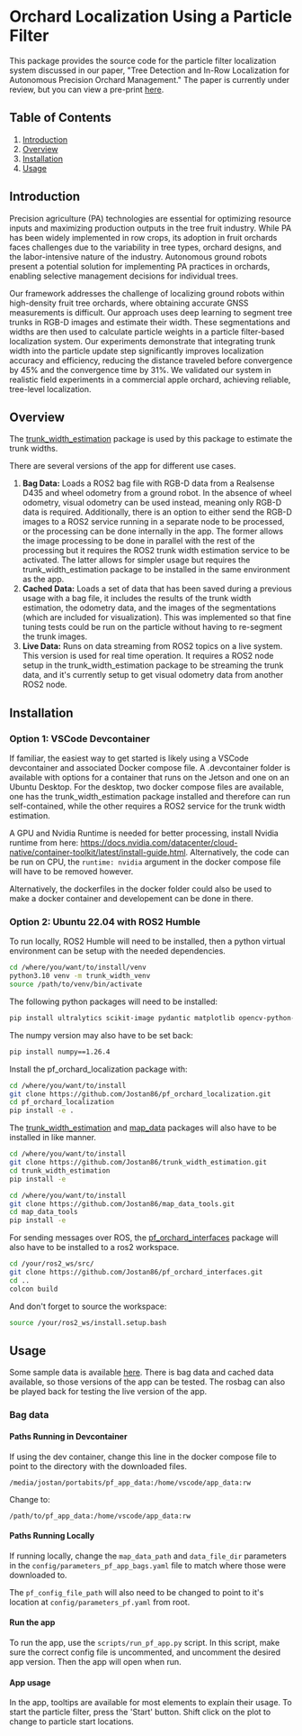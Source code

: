 # Orchard Localization Using a Particle Filter
This package provides the source code for the particle filter localization system discussed in our paper, "Tree Detection and In-Row Localization for Autonomous Precision Orchard Management." The paper is currently under review, but you can view a pre-print [here](https://1drv.ms/b/s!AhPJ6XcTEu5umd0A4t0iqxyoTPey4A?e=BG1mKW).

## Table of Contents
1. [Introduction](#introduction)
2. [Overview](#overview)
3. [Installation](#installation)
4. [Usage](#usage)
<!-- 5. [Configuration](#configuration) -->
<!-- 6. [Examples](#examples) -->
<!-- 7. [License](#license) -->
<!-- 8. [Contact](#contact) -->

## Introduction
Precision agriculture (PA) technologies are essential for optimizing resource inputs and maximizing production outputs in the tree fruit industry. While PA has been widely implemented in row crops, its adoption in fruit orchards faces challenges due to the variability in tree types, orchard designs, and the labor-intensive nature of the industry. Autonomous ground robots present a potential solution for implementing PA practices in orchards, enabling selective management decisions for individual trees.

Our framework addresses the challenge of localizing ground robots within high-density fruit tree orchards, where obtaining accurate GNSS measurements is difficult. Our approach uses deep learning to segment tree trunks in RGB-D images and estimate their width. These segmentations and widths are then used to calculate particle weights in a particle filter-based localization system. Our experiments demonstrate that integrating trunk width into the particle update step significantly improves localization accuracy and efficiency, reducing the distance traveled before convergence by 45% and the convergence time by 31%. We validated our system in realistic field experiments in a commercial apple orchard, achieving reliable, tree-level localization.

## Overview 

The [trunk_width_estimation](https://github.com/Jostan86/trunk_width_estimation) package is used by this package to estimate the trunk widths.

There are several versions of the app for different use cases. 

1. **Bag Data:** Loads a ROS2 bag file with RGB-D data from a Realsense D435 and wheel odometry from a ground robot. In the absence of wheel odometry, visual odometry can be used instead, meaning only RGB-D data is required. Additionally, there is an option to either send the RGB-D images to a ROS2 service running in a separate node to be processed, or the processing can be done internally in the app. The former allows the image processing to be done in parallel with the rest
of the processing but it requires the ROS2 trunk width estimation service to be activated. The latter allows for simpler usage but requires the trunk_width_estimation package to be installed in the same environment as the app.
2. **Cached Data:** Loads a set of data that has been saved during a previous usage with a bag file, it includes the results of the trunk width estimation, the odometry data, and the images of the segmentations (which are included 
for visualization). This was implemented so that fine tuning tests could be run on the particle without having to re-segment the trunk images.
3. **Live Data:** Runs on data streaming from ROS2 topics on a live system. This version is used for real time operation. It requires a ROS2 node setup in the trunk_width_estimation package to be streaming the trunk data, and it's currently
setup to get visual odometry data from another ROS2 node.

## Installation 

### Option 1: VSCode Devcontainer
If familiar, the easiest way to get started is likely using a VSCode devcontainer and associated Docker compose file. A .devcontainer folder is available with options for a container that runs on the Jetson and one on an Ubuntu Desktop. For the desktop, two docker compose files are available, one has the trunk_width_estimation package installed and therefore can run self-contained, while the other requires a ROS2 service for the trunk width estimation.

A GPU and Nvidia Runtime is needed for better processing, install Nvidia runtime from here: https://docs.nvidia.com/datacenter/cloud-native/container-toolkit/latest/install-guide.html. Alternatively, the code can be run on CPU, the ```runtime: nvidia``` argument in the docker compose file will have to be removed however.

Alternatively, the dockerfiles in the docker folder could also be used to make a docker container and developement can be done in there. 
### Option 2: Ubuntu 22.04 with ROS2 Humble
To run locally, ROS2 Humble will need to be installed, then a python virtual environment can be setup with the needed dependencies. 

```bash
cd /where/you/want/to/install/venv
python3.10 venv -m trunk_width_venv
source /path/to/venv/bin/activate
```

The following python packages will need to be installed:

```bash
pip install ultralytics scikit-image pydantic matplotlib opencv-python-headless pyqt5 pyqtgraph scipy scikit-image rosbags utm 
```

The numpy version may also have to be set back:
```bash
pip install numpy==1.26.4
```

Install the pf_orchard_localization package with:
```bash
cd /where/you/want/to/install
git clone https://github.com/Jostan86/pf_orchard_localization.git
cd pf_orchard_localization
pip install -e .
```

The [trunk_width_estimation](https://github.com/Jostan86/trunk_width_estimation) and [map_data](https://github.com/Jostan86/map_data_tools) packages will also have to be installed in like manner.
```bash
cd /where/you/want/to/install
git clone https://github.com/Jostan86/trunk_width_estimation.git
cd trunk_width_estimation
pip install -e 
```
```bash
cd /where/you/want/to/install
git clone https://github.com/Jostan86/map_data_tools.git
cd map_data_tools
pip install -e 
```
For sending messages over ROS, the [pf_orchard_interfaces](https://github.com/Jostan86/pf_orchard_interfaces) package will also have to be installed to a ros2 workspace. 
```bash
cd /your/ros2_ws/src/
git clone https://github.com/Jostan86/pf_orchard_interfaces.git
cd ..
colcon build
```
And don't forget to source the workspace:
```bash
source /your/ros2_ws/install.setup.bash
```

## Usage 
Some sample data is available [here](https://1drv.ms/f/s!AhPJ6XcTEu5umc8Ljo8Ds4Z7sdz0BA?e=eBsrgu). There is bag data and cached data available, so those versions of the app can be tested. The rosbag can also be played back for testing the live version of the app. 

### Bag data

#### Paths Running in Devcontainer
If using the dev container, change this line in the docker compose file to point to the directory with the downloaded files.

```/media/jostan/portabits/pf_app_data:/home/vscode/app_data:rw```

Change to:

```/path/to/pf_app_data:/home/vscode/app_data:rw```

#### Paths Running Locally
If running locally, change the ```map_data_path``` and ```data_file_dir``` parameters in the ```config/parameters_pf_app_bags.yaml``` file to match where those were downloaded to. 

The ```pf_config_file_path``` will also need to be changed to point to it's location at ```config/parameters_pf.yaml``` from root.

#### Run the app
 To run the app, use the ```scripts/run_pf_app.py``` script. In this script, make sure the correct config file is uncommented, and uncomment the desired app version. Then the app will open when run.

 #### App usage
 In the app, tooltips are available for most elements to explain their usage. To start the particle filter, press the 'Start' button. Shift click on the plot to change to particle start locations.

<!-- ## Configuration -->

<!-- ## Examples -->

<!-- ## License -->
<!-- MIT License -->